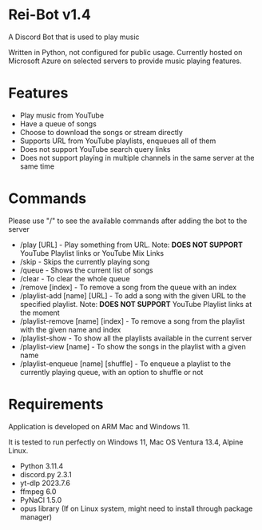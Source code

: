 # Rei-Bot v1.4

A Discord Bot that is used to play music

Written in Python, not configured for public usage. Currently hosted on Microsoft Azure on selected servers to provide music playing features. 

# Features

- Play music from YouTube
- Have a queue of songs
- Choose to download the songs or stream directly
- Supports URL from YouTube playlists, enqueues all of them
- Does not support YouTube search query links
- Does not support playing in multiple channels in the same server at the same time

# Commands

Please use "/" to see the available commands after adding the bot to the server

- /play [URL] - Play something from URL. Note: **DOES NOT SUPPORT** YouTube Playlist links or YouTube Mix Links
- /skip - Skips the currently playing song
- /queue - Shows the current list of songs
- /clear - To clear the whole queue
- /remove [index] - To remove a song from the queue with an index
- /playlist-add [name] [URL] - To add a song with the given URL to the specified playlist. Note: **DOES NOT SUPPORT** YouTube Playlist links at the moment
- /playlist-remove [name] [index] - To remove a song from the playlist with the given name and index
- /playlist-show - To show all the playlists available in the current server
- /playlist-view [name] - To show the songs in the playlist with a given name
- /playlist-enqueue [name] [shuffle] - To enqueue a playlist to the currently playing queue, with an option to shuffle or not

# Requirements

Application is developed on ARM Mac and Windows 11. 

It is tested to run perfectly on Windows 11, Mac OS Ventura 13.4, Alpine Linux. 

- Python 3.11.4
- discord.py 2.3.1
- yt-dlp 2023.7.6
- ffmpeg 6.0
- PyNaCl 1.5.0
- opus library (If on Linux system, might need to install through package manager)
